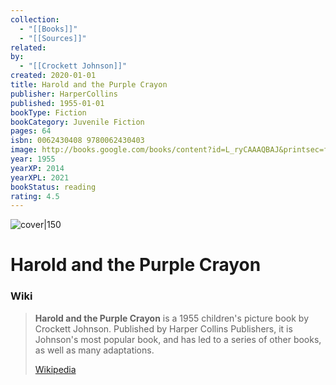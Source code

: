 ```yaml
---
collection:
  - "[[Books]]"
  - "[[Sources]]"
related: 
by:
  - "[[Crockett Johnson]]"
created: 2020-01-01
title: Harold and the Purple Crayon
publisher: HarperCollins
published: 1955-01-01
bookType: Fiction
bookCategory: Juvenile Fiction
pages: 64
isbn: 0062430408 9780062430403
image: http://books.google.com/books/content?id=L_ryCAAAQBAJ&printsec=frontcover&img=1&zoom=1&edge=curl&source=gbs_api
year: 1955
yearXP: 2014
yearXPL: 2021
bookStatus: reading
rating: 4.5
---
```


![cover|150](http://books.google.com/books/content?id=L_ryCAAAQBAJ&printsec=frontcover&img=1&zoom=1&edge=curl&source=gbs_api)

# Harold and the Purple Crayon


### Wiki
> **Harold and the Purple Crayon** is a 1955 children's picture book by Crockett Johnson. Published by Harper Collins Publishers, it is Johnson's most popular book, and has led to a series of other books, as well as many adaptations.
>
> [Wikipedia](https://en.wikipedia.org/wiki/Harold%20and%20the%20Purple%20Crayon)